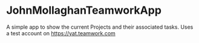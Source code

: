 # JohnMollaghanTeamworkApp
A simple app to show the current Projects and their associated tasks. Uses a test account on https://yat.teamwork.com
